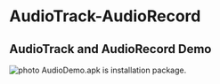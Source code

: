 # AudioTrack-AudioRecord
AudioTrack and AudioRecord Demo
------------------
![photo](https://github.com/flyloong/AudioTrack-AudioRecord/blob/master/photo.jpg)
AudioDemo.apk is installation package. 